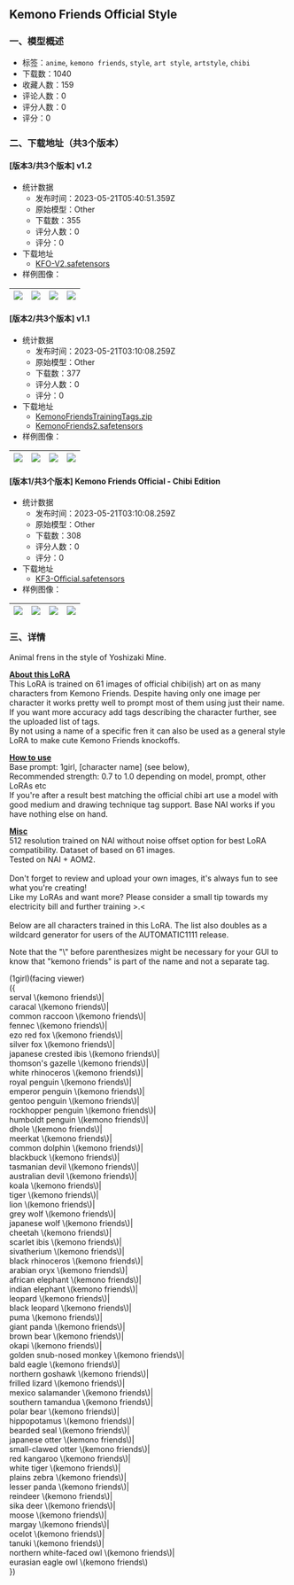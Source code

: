 ## Kemono Friends Official Style
### 一、模型概述

- 标签：`anime`, `kemono friends`, `style`, `art style`, `artstyle`, `chibi`
- 下载数：1040
- 收藏人数：159
- 评论人数：0
- 评分人数：0
- 评分：0

### 二、下载地址（共3个版本）

#### [版本3/共3个版本] v1.2

- 统计数据
  - 发布时间：2023-05-21T05:40:51.359Z
  - 原始模型：Other
  - 下载数：355
  - 评分人数：0
  - 评分：0
- 下载地址
  - [KFO-V2.safetensors](https://civitai.com/api/download/models/76444)
- 样例图像：

| <img src="https://image.civitai.com/xG1nkqKTMzGDvpLrqFT7WA/97c6845b-bf65-48f9-a2ee-35ac48cb9287/width=450/855709.jpeg" /> | <img src="https://image.civitai.com/xG1nkqKTMzGDvpLrqFT7WA/aa34dbe8-b3c2-4c85-8a9e-5ef9ceb2df27/width=450/855754.jpeg" /> | <img src="https://image.civitai.com/xG1nkqKTMzGDvpLrqFT7WA/713e18cb-e3a7-474e-af19-042273545123/width=450/855751.jpeg" /> | <img src="https://image.civitai.com/xG1nkqKTMzGDvpLrqFT7WA/7c7c3976-9354-486e-b050-edfa6bc69a76/width=450/855748.jpeg" /> |
| ---- | ---- | ---- | ---- |

#### [版本2/共3个版本] v1.1

- 统计数据
  - 发布时间：2023-05-21T03:10:08.259Z
  - 原始模型：Other
  - 下载数：377
  - 评分人数：0
  - 评分：0
- 下载地址
  - [KemonoFriendsTrainingTags.zip](https://civitai.com/api/download/models/51742?type=Training%20Data)
  - [KemonoFriends2.safetensors](https://civitai.com/api/download/models/51742)
- 样例图像：

| <img src="https://image.civitai.com/xG1nkqKTMzGDvpLrqFT7WA/9ea482a9-6b39-4d61-7527-f5f3f0971200/width=450/557344.jpeg" /> | <img src="https://image.civitai.com/xG1nkqKTMzGDvpLrqFT7WA/1ec401b8-f243-4a0c-5183-4cb51667b500/width=450/557332.jpeg" /> | <img src="https://image.civitai.com/xG1nkqKTMzGDvpLrqFT7WA/6ed5bc35-6763-45d9-add2-2eddd5e18b00/width=450/557334.jpeg" /> | <img src="https://image.civitai.com/xG1nkqKTMzGDvpLrqFT7WA/fb9a6624-c7f4-4151-b794-cca6d6d6ce00/width=450/557343.jpeg" /> |
| ---- | ---- | ---- | ---- |

#### [版本1/共3个版本] Kemono Friends Official - Chibi Edition

- 统计数据
  - 发布时间：2023-05-21T03:10:08.259Z
  - 原始模型：Other
  - 下载数：308
  - 评分人数：0
  - 评分：0
- 下载地址
  - [KF3-Official.safetensors](https://civitai.com/api/download/models/17922)
- 样例图像：

| <img src="https://image.civitai.com/xG1nkqKTMzGDvpLrqFT7WA/40a70aee-ac16-44d7-c798-c24e6016c200/width=450/183490.jpeg" /> | <img src="https://image.civitai.com/xG1nkqKTMzGDvpLrqFT7WA/813aecd8-52e3-4f78-2c27-9caf5ee87f00/width=450/183506.jpeg" /> | <img src="https://image.civitai.com/xG1nkqKTMzGDvpLrqFT7WA/b541fc46-c726-434e-1e5d-375925efcf00/width=450/183505.jpeg" /> | <img src="https://image.civitai.com/xG1nkqKTMzGDvpLrqFT7WA/726cafb5-813a-47f1-d177-aed031f37600/width=450/183504.jpeg" /> |
| ---- | ---- | ---- | ---- |


### 三、详情
<p>Animal frens in the style of Yoshizaki Mine.</p><p><strong><u>About this LoRA</u></strong><br />This LoRA is trained on 61 images of official chibi(ish) art on as many characters from Kemono Friends. Despite having only one image per character it works pretty well to prompt most of them using just their name. If you want more accuracy add tags describing the character further, see the uploaded list of tags.<br />By not using a name of a specific fren it can also be used as a general style LoRA to make cute Kemono Friends knockoffs.</p><p><strong><u>How to use</u></strong><br />Base prompt: 1girl, [character name] (see below), <br />Recommended strength: 0.7 to 1.0 depending on model, prompt, other LoRAs etc<br />If you're after a result best matching the official chibi art use a model with good medium and drawing technique tag support. Base NAI works if you have nothing else on hand.</p><p><strong><u>Misc</u></strong><br />512 resolution trained on NAI without noise offset option for best LoRA compatibility. Dataset of based on 61 images.<br />Tested on NAI + AOM2.<br /><br />Don't forget to review and upload your own images, it's always fun to see what you're creating! <br />Like my LoRAs and want more? Please consider a small tip towards my electricity bill and further training &gt;.&lt;<br /><br />Below are all characters trained in this LoRA. The list also doubles as a wildcard generator for users of the AUTOMATIC1111 release.</p><p>Note that the "\" before parenthesizes might be necessary for your GUI to know that "kemono friends" is part of the name and not a separate tag.</p><p>(1girl)(facing viewer)<br />({<br />serval \(kemono friends\)|<br />caracal \(kemono friends\)|<br />common raccoon \(kemono friends\)|<br />fennec \(kemono friends\)|<br />ezo red fox \(kemono friends\)|<br />silver fox \(kemono friends\)|<br />japanese crested ibis \(kemono friends\)|<br />thomson's gazelle \(kemono friends\)|<br />white rhinoceros \(kemono friends\)|<br />royal penguin \(kemono friends\)|<br />emperor penguin \(kemono friends\)|<br />gentoo penguin \(kemono friends\)|<br />rockhopper penguin \(kemono friends\)|<br />humboldt penguin \(kemono friends\)|<br />dhole \(kemono friends\)|<br />meerkat \(kemono friends\)|<br />common dolphin \(kemono friends\)|<br />blackbuck \(kemono friends\)|<br />tasmanian devil \(kemono friends\)|<br />australian devil \(kemono friends\)|<br />koala \(kemono friends\)|<br />tiger \(kemono friends\)|<br />lion \(kemono friends\)|<br />grey wolf \(kemono friends\)|<br />japanese wolf \(kemono friends\)|<br />cheetah \(kemono friends\)|<br />scarlet ibis \(kemono friends\)|<br />sivatherium \(kemono friends\)|<br />black rhinoceros \(kemono friends\)|<br />arabian oryx \(kemono friends\)|<br />african elephant \(kemono friends\)|<br />indian elephant \(kemono friends\)|<br />leopard \(kemono friends\)|<br />black leopard \(kemono friends\)|<br />puma \(kemono friends\)|<br />giant panda \(kemono friends\)|<br />brown bear \(kemono friends\)|<br />okapi \(kemono friends\)|<br />golden snub-nosed monkey \(kemono friends\)|<br />bald eagle \(kemono friends\)|<br />northern goshawk \(kemono friends\)|<br />frilled lizard \(kemono friends\)|<br />mexico salamander \(kemono friends\)|<br />southern tamandua \(kemono friends\)|<br />polar bear \(kemono friends\)|<br />hippopotamus \(kemono friends\)|<br />bearded seal \(kemono friends\)|<br />japanese otter \(kemono friends\)|<br />small-clawed otter \(kemono friends\)|<br />red kangaroo \(kemono friends\)|<br />white tiger \(kemono friends\)|<br />plains zebra \(kemono friends\)|<br />lesser panda \(kemono friends\)|<br />reindeer \(kemono friends\)|<br />sika deer \(kemono friends\)|<br />moose \(kemono friends\)|<br />margay \(kemono friends\)|<br />ocelot \(kemono friends\)|<br />tanuki \(kemono friends\)|<br />northern white-faced owl \(kemono friends\)|<br />eurasian eagle owl \(kemono friends\)<br />})</p><p></p>